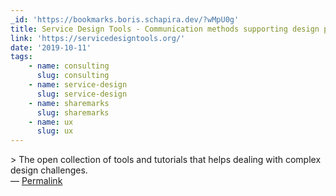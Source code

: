 ```yaml
---
_id: 'https://bookmarks.boris.schapira.dev/?wMpU0g'
title: Service Design Tools - Communication methods supporting design processes
link: 'https://servicedesigntools.org/'
date: '2019-10-11'
tags:
    - name: consulting
      slug: consulting
    - name: service-design
      slug: service-design
    - name: sharemarks
      slug: sharemarks
    - name: ux
      slug: ux
---
```


&gt; The open collection of tools and tutorials that helps dealing with complex
design challenges. <br>&#8212;
<a href="https://bookmarks.boris.schapira.dev/?wMpU0g" title="Permalink">Permalink</a>
